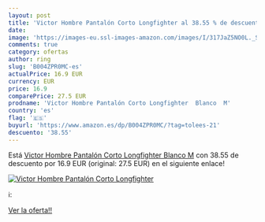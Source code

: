 ```yaml
---
layout: post
title: 'Victor Hombre Pantalón Corto Longfighter al 38.55 % de descuento'
date: 
image: 'https://images-eu.ssl-images-amazon.com/images/I/317JaZ5NO0L._SL200_.jpg'
comments: true
category: ofertas
author: ring
slug: 'B004ZPR0MC-es'
actualPrice: 16.9 EUR
currency: EUR
price: 16.9
comparePrice: 27.5 EUR
prodname: 'Victor Hombre Pantalón Corto Longfighter  Blanco  M'
country: 'es'
flag: '🇪🇸'
buyurl: 'https://www.amazon.es/dp/B004ZPR0MC/?tag=tolees-21'
descuento: '38.55'
---
```


Está [Victor Hombre Pantalón Corto Longfighter  Blanco  M](https://www.amazon.es/dp/B004ZPR0MC/?tag=tolees-21) con 38.55 de descuento por 16.9 EUR (original: 27.5 EUR) en el siguiente enlace!

[![Victor Hombre Pantalón Corto Longfighter](https://images-eu.ssl-images-amazon.com/images/I/317JaZ5NO0L._SL200_.jpg)](https://www.amazon.es/dp/B004ZPR0MC/?tag=tolees-21)

ℹ️:


[Ver la oferta!!](https://www.amazon.es/dp/B004ZPR0MC/?tag=tolees-21)
